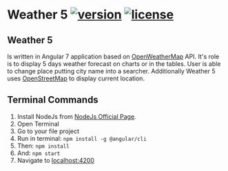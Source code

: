 # Weather 5 [![version][version-badge]][CHANGELOG] [![license][license-badge]][LICENSE]


## Weather 5
Is written in Angular 7 application based on [OpenWeatherMap](https://openweathermap.org) API. It's role is to display 5 days weather forecast on charts or in the tables. User is able to change place putting city name into a searcher. Additionally Weather 5 uses [OpenStreetMap](https://www.openstreetmap.org) to display current location.

## Terminal Commands

1. Install NodeJs from [NodeJs Official Page](https://nodejs.org/en).
2. Open Terminal
3. Go to your file project
4. Run in terminal: ```npm install -g @angular/cli```
5. Then: ```npm install```
6. And: ```npm start```
7. Navigate to [localhost:4200](localhost:4200)

[CHANGELOG]: ./CHANGELOG.md
[LICENSE]: ./LICENSE
[version-badge]: https://img.shields.io/badge/version-1.1.0-blue.svg
[license-badge]: https://img.shields.io/badge/license-MIT-blue.svg

